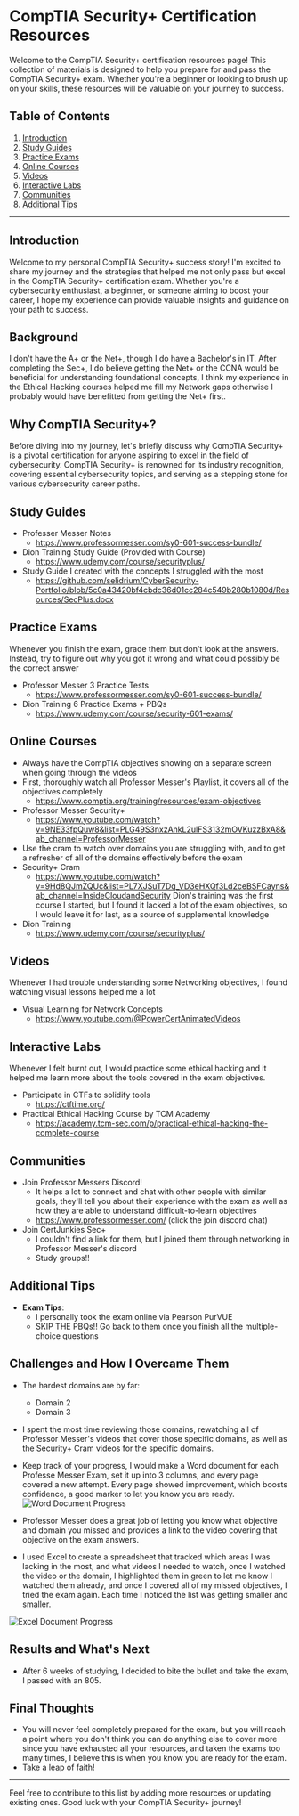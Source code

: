 # CompTIA Security+ Certification Resources

Welcome to the CompTIA Security+ certification resources page! This collection of materials is designed to help you prepare for and pass the CompTIA Security+ exam. Whether you're a beginner or looking to brush up on your skills, these resources will be valuable on your journey to success. 

## Table of Contents

1. [Introduction](#introduction)
2. [Study Guides](#study-guides)
3. [Practice Exams](#practice-exams)
4. [Online Courses](#online-courses)
5. [Videos](#videos)
6. [Interactive Labs](#interactive-labs)
7. [Communities](#communities)
8. [Additional Tips](#additional-tips)

---

## Introduction

Welcome to my personal CompTIA Security+ success story! I'm excited to share my journey and the strategies that helped me not only pass but excel in the CompTIA Security+ certification exam. Whether you're a cybersecurity enthusiast, a beginner, or someone aiming to boost your career, I hope my experience can provide valuable insights and guidance on your path to success.

## Background

I don't have the A+ or the Net+, though I do have a Bachelor's in IT. After completing the Sec+, I do believe getting the Net+ or the CCNA would be beneficial for understanding foundational concepts, I think my experience in the Ethical Hacking courses helped me fill my Network gaps otherwise I probably would have benefitted from getting the Net+ first.

## Why CompTIA Security+?

Before diving into my journey, let's briefly discuss why CompTIA Security+ is a pivotal certification for anyone aspiring to excel in the field of cybersecurity. CompTIA Security+ is renowned for its industry recognition, covering essential cybersecurity topics, and serving as a stepping stone for various cybersecurity career paths.


## Study Guides

- Professer Messer Notes
  - https://www.professormesser.com/sy0-601-success-bundle/
- Dion Training Study Guide (Provided with Course)
  - https://www.udemy.com/course/securityplus/
- Study Guide I created with the concepts I struggled with the most
  - https://github.com/selidrium/CyberSecurity-Portfolio/blob/5c0a43420bf4cbdc36d01cc284c549b280b1080d/Resources/SecPlus.docx

## Practice Exams
 Whenever you finish the exam, grade them but don't look at the answers. Instead, try to figure out why you got it wrong and what could possibly be the correct answer
- Professor Messer 3 Practice Tests
  - https://www.professormesser.com/sy0-601-success-bundle/
- Dion Training 6 Practice Exams + PBQs
  - https://www.udemy.com/course/security-601-exams/

## Online Courses
- Always have the CompTIA objectives showing on a separate screen when going through the videos
- First, thoroughly watch all Professor Messer's Playlist, it covers all of the objectives completely
  - https://www.comptia.org/training/resources/exam-objectives
- Professor Messer Security+
  - https://www.youtube.com/watch?v=9NE33fpQuw8&list=PLG49S3nxzAnkL2ulFS3132mOVKuzzBxA8&ab_channel=ProfessorMesser
- Use the cram to watch over domains you are struggling with, and to get a refresher of all of the domains effectively before the exam
- Security+ Cram
  - https://www.youtube.com/watch?v=9Hd8QJmZQUc&list=PL7XJSuT7Dq_VD3eHXQf3Ld2ceBSFCayns&ab_channel=InsideCloudandSecurity
 Dion's training was the first course I started, but I found it lacked a lot of the exam objectives, so I would leave it for last, as a source of supplemental knowledge
- Dion Training
  - https://www.udemy.com/course/securityplus/

## Videos

 Whenever I had trouble understanding some Networking objectives, I found watching visual lessons helped me a lot
- Visual Learning for Network Concepts
  - https://www.youtube.com/@PowerCertAnimatedVideos

## Interactive Labs
 Whenever I felt burnt out, I would practice some ethical hacking and it helped me learn more about the tools covered in the exam objectives.

- Participate in CTFs to solidify tools
  - https://ctftime.org/
- Practical Ethical Hacking Course by TCM Academy
  - https://academy.tcm-sec.com/p/practical-ethical-hacking-the-complete-course

## Communities

- Join Professor Messers Discord!
  - It helps a lot to connect and chat with other people with similar goals, they'll tell you about their experience with the exam as well as how they are able to understand difficult-to-learn objectives
  - https://www.professormesser.com/ (click the join discord chat)
- Join CertJunkies Sec+
  - I couldn't find a link for them, but I joined them through networking in Professor Messer's discord
  - Study groups!!

## Additional Tips 

- **Exam Tips**:
  - I personally took the exam online via Pearson PurVUE
  - SKIP THE PBQs!! Go back to them once you finish all the multiple-choice questions

## Challenges and How I Overcame Them

- The hardest domains are by far:
  - Domain 2
  - Domain 3
- I spent the most time reviewing those domains, rewatching all of Professor Messer's videos that cover those specific domains, as well as the Security+ Cram videos for the specific domains.
- Keep track of your progress, I would make a Word document for each Professe Messer Exam, set it up into 3 columns, and every page covered a new attempt. Every page showed improvement, which boosts confidence, a good marker to let you know you are ready.
![Word Document Progress](./img/WordTestProgress.png)

- Professor Messer does a great job of letting you know what objective and domain you missed and provides a link to the video covering that objective on the exam answers.
- I used Excel to create a spreadsheet that tracked which areas I was lacking in the most, and what videos I needed to watch, once I watched the video or the domain, I highlighted them in green to let me know I watched them already, and once I covered all of my missed objectives, I tried the exam again. Each time I noticed the list was getting smaller and smaller.

![Excel Document Progress](./img/ExcelTestProgress.png)

## Results and What's Next

- After 6 weeks of studying, I decided to bite the bullet and take the exam, I passed with an 805.
  
## Final Thoughts

- You will never feel completely prepared for the exam, but you will reach a point where you don't think you can do anything else to cover more since you have exhausted all your resources, and taken the exams too many times, I believe this is when you know you are ready for the exam.
- Take a leap of faith!

---

Feel free to contribute to this list by adding more resources or updating existing ones. Good luck with your CompTIA Security+ journey!
